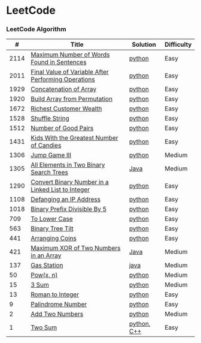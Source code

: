 LeetCode
========

### LeetCode Algorithm

| #    | Title                                                                                                                                     | Solution                                                                                                                   | Difficulty |
|------|-------------------------------------------------------------------------------------------------------------------------------------------|----------------------------------------------------------------------------------------------------------------------------|------------|
| 2114 | [Maximum Number of Words Found in Sentences](https://leetcode.com/problems/maximum-number-of-words-found-in-sentences/)                   | [python](Algorithms/python/MaximumNumberofWordsFoundinSentences/MaximumNumberofWordsFoundinSentences.py)                   | Easy       |
| 2011 | [Final Value of Variable After Performing Operations](https://leetcode.com/problems/final-value-of-variable-after-performing-operations/) | [python](Algorithms/python/FinalValueOfVariableAfterPerformingOperations/FinalValueofVariableAfterPerformingOperations.py) | Easy       |                                                                            
| 1929 | [Concatenation of Array](https://leetcode.com/problems/concatenation-of-array/)                                                           | [python](Algorithms/python/ConcatenationOfArray/ConcatenationOfArray.py)                                                   | Easy       |
| 1920 | [Build Array from Permutation](https://leetcode.com/problems/build-array-from-permutation/)                                               | [python](Algorithms/python/BuildArrayfromPermutation/BuildArrayfromPermutation.py)                                         | Easy       |
| 1672 | [Richest Customer Wealth](https://leetcode.com/problems/richest-customer-wealth)                                                          | [python](Algorithms/python/RichestCustomerWealth/RichestCustomerWealth.py)                                                 | Easy       |
| 1528 | [Shuffle String](https://leetcode.com/problems/shuffle-string)                                                                            | [python]()                                                                                                                 | Easy       |
| 1512 | [Number of Good Pairs](https://leetcode.com/problems/number-of-good-pairs)                                                                | [python](Algorithms/python/NumberOfGoodPairs/NumberOfGoodPairs.py)                                                         | Easy       |
| 1431 | [Kids With the Greatest Number of Candies](https://leetcode.com/problems/kids-with-the-greatest-number-of-candies/)                       | [python](Algorithms/python/KidsWithTheGreatestNumberofCandies/KidsWithTheGreatestNumberofCandies.py)                       | Easy       |
| 1306 | [Jump Game III](https://leetcode.com/problems/jump-game-iii)                                                                              | [python](Algorithms/python/JumpGameIII/JumpGameIII.py)                                                                     | Medium     |                                                                        
| 1305 | [All Elements in Two Binary Search Trees](https://leetcode.com/problems/all-elements-in-two-binary-search-trees)                          | [Java](Algorithms/Java/All_Elements_in_Two_Binary_Search_Trees.java)                                                       | Medium     |
| 1290 | [Convert Binary Number in a Linked List to Integer](https://leetcode.com/problems/convert-binary-number-in-a-linked-list-to-integer/)     | [python](Algorithms/python/1290.ConvertBinaryNumberinaLinkedListtoInteger.py)                                              | Easy       |
| 1108 | [Defanging an IP Address](https://leetcode.com/problems/defanging-an-ip-address)                                                          | [python](Algorithms/python/DefanginganIPAddress/DefangingAnIPAddress.py)                                                   | Easy       |
| 1018 | [Binary Prefix Divisible By 5](https://leetcode.com/problems/binary-prefix-divisible-by-5/)                                               | [python](Algorithms/python/BinaryPrefixDivisibleBy5/BinaryPrefixDivisibleBy5.py)                                           | Easy       |    
| 709  | [To Lower Case](https://leetcode.com/problems/to-lower-case)                                                                              | [python](Algorithms/python/ToLowerCase/ToLowerCase.py)                                                                     | Easy       |
| 563  | [Binary Tree Tilt](https://leetcode.com/problems/binary-tree-tilt)                                                                        | [python](Algorithms/python/BinaryTreeTilt/BinaryTreeTilt.py)                                                               | Easy       |
| 441  | [Arranging Coins](https://leetcode.com/problems/arranging-coins/)                                                                         | [python](Algorithms/python/441-arranging-coins.py)                                                                         | Easy       |
| 421  | [Maximum XOR of Two Numbers in an Array](https://leetcode.com/problems/maximum-xor-of-two-numbers-in-an-array/)                           | [Java](Algorithms/Java/Maximum_XOR_of_Two_Numbers_in_an_Array.java)                                                        | Medium     |
| 137  | [Gas Station](https://leetcode.com/problems/gas-station/)                                                                                 | [java](Algorithms/Java/Gas_Station.java)                                                                                   | Medium     | 
| 50   | [Pow(x, n)](https://leetcode.com/problems/powx-n)                                                                                         | [python](Algorithms/python/Pow(x,n)/pow(x,n).py)                                                                           | Medium     |
| 15   | [3 Sum](https://leetcode.com/problems/3sum/)                                                                                              | [python](Algorithms/python/3Sum.py)                                                                                        | Medium     |
| 13   | [Roman to Integer](https://leetcode.com/problems/roman-to-integer/)                                                                       | [python](Algorithms/python/RomanToInteger/roman2integer.py)                                                                | Easy       |
| 9    | [Palindrome Number](https://leetcode.com/problems/palindrome-number)                                                                      | [python](Algorithms/python/PalindromeNumber/PalindromeNumber.py)                                                           | Easy       |
| 2    | [Add Two Numbers](https://leetcode.com/problems/add-two-numbers/)                                                                         | [python](Algorithms/python/AddTwoNumbers/AddTwoNumbers.py)                                                                 | Medium     |
| 1    | [Two Sum](https://leetcode.com/problems/two-sum/)                                                                                         | [python](Algorithms/python/TwoSum/Two_Sum.py), [C++](Algorithms/C++/TwoSum/twoSum.cpp)                                     | Easy       | 
 


 

